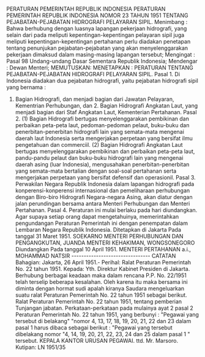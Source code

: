  PERATURAN PEMERINTAH REPUBLIK INDONESIA PERATURAN PEMERINTAH REPUBLIK INDONESIA NOMOR 23 TAHUN 1951 TENTANG PEJABATAN-PEJABATAN HIDROGRAFI PELAYARAN SIPIL.
Menimbang :
 Bahwa berhubung dengan luasnya lapangan pekerjaan hidrografi, yang selain dari pada meliputi kepentingan-kepentingan pelayaran sipil juga meliputi kepentingan-kepentingan pertahanan perlu diadakan penetapan tentang penunjukan pejabatan-pejabatan yang akan menyelenggarakan pekerjaan dimaksud dalam masing-masing lapangan tersebut;
Mengingat :
 Pasal 98 Undang-undang Dasar Sementara Republik Indonesia; Mendengar : Dewan Menteri;
MEMUTUSKAN:
 MENETAPKAN : PERATURAN TENTANG PEJABATAN-PEJABATAN HIDROGRAFI PELAYARAN SIPIL. Pasal 1. Di Indonesia diadakan dua pejabatan hidrografi, yaitu pejabatan hidrografi sipil yang bernama :
1. Bagian Hidrografi, dan menjadi bagian dari Jawatan Pelayaran, Kementrian Perhubungan, dan 2. Bagian Hidrografi Angkatan Laut, yang menjadi bagian dari Staf Angkatan Laut, Kementerian Pertahanan. Pasal 2.
(1) Bagian Hidrografi bertugas menyelenggarakan pembikinan dan perbaikan peta-peta laut, pedoman-pedoman pelaut, buku-buku dan penerbitan-penerbitan hidrografi lain yang semata-mata mengenai daerah laut Indonesia serta mengerjakan perpetaan yang bersifat ilmu pengetahuan dan commerciil.
(2) Bagian Hidrografi Angkatan Laut bertugas menyelenggarakan pembikinan dan perbaikan peta-peta laut, pandu-pandu pelaut dan buku-buku hidrografi lain yang mengenai daerah asing (luar Indonesia), mengusahakan penerbitan-penerbitan yang semata-mata bertalian dengan soal-soal pertahanan serta mengerjakan perpetaan yang bersifat defensif dan operasionil. Pasal 3. Perwakilan Negara Republik Indonesia dalam lapangan hidrografi pada konperensi-konperensi internasional dan pemeliharaan perhubungan dengan Biro-biro Hidrografi Negara-negara Asing, akan diatur dengan jalan perundingan bersama antara Menteri Perhubungan dan Menteri Pertahanan. Pasal 4. Peraturan ini mulai berlaku pada hari diundangkan. Agar supaya setiap orang dapat mengetahuinya, memerintahkan pengundangan Peraturan Pemerintah ini dengan penempatan dalam Lembaran Negara Republik Indonesia. Ditetapkan di Jakarta Pada tanggal 31 Maret 1951. SOEKARNO MENTERI PERHUBUNGAN DAN PENGANGKUTAN, JUANDA MENTERI KEHAKIMAN, WONGSONEGORO Diundangkan Pada tanggal 10 April 1951. MENTERI PERTAHANAN a.i., MOHAMMAD NATSIR -------------------------------- CATATAN Bahagian: Jakarta, 26 April 1951.- Perihal: Ralat Peraturan Pemerintah No. 22 tahun 1951. Kepada: Yth. Direktur Kabinet Presiden di Jakarta. Berhubung berbagai keadaan maka dalam rencana P.P. No. 22/1951 telah terselip beberapa kesalahan. Oleh karena itu maka bersama ini diminta dengan hormat sudi apalah kiranya Saudara mengeluarkan suatu ralat Peraturan Pemerintah No. 22 tahun 1951 sebagai berikut. Ralat Peraturan Pemerintah No. 22 tahun 1951, tentang pemberian Tunjangan jabatan. Perkataan-perkataan pada mulainya ayat 2 pasal 2 Peraturan Pemerintah No. 22 tahun 1951, yang berbunyi : "Pegawai yang tersebut di belakang" "nomor 4, 13, 17, 18, 19, 20, 21, 22 dan 23 dalam pasal 1 harus dibaca sebagai berikut : "Pegawai yang tersebut dibelakang nomor "4, 14, 19, 20, 21, 22, 23, 24 dan 25 dalam pasal 1 " tersebut. KEPALA KANTOR URUSAN PEGAWAI. ttd. Mr. Marsoro. Kutipan: LN 1951/35